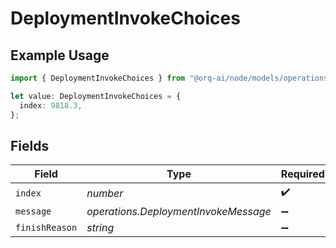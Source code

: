 # DeploymentInvokeChoices

## Example Usage

```typescript
import { DeploymentInvokeChoices } from "@orq-ai/node/models/operations";

let value: DeploymentInvokeChoices = {
  index: 9818.3,
};
```

## Fields

| Field                                | Type                                 | Required                             | Description                          |
| ------------------------------------ | ------------------------------------ | ------------------------------------ | ------------------------------------ |
| `index`                              | *number*                             | :heavy_check_mark:                   | N/A                                  |
| `message`                            | *operations.DeploymentInvokeMessage* | :heavy_minus_sign:                   | N/A                                  |
| `finishReason`                       | *string*                             | :heavy_minus_sign:                   | N/A                                  |